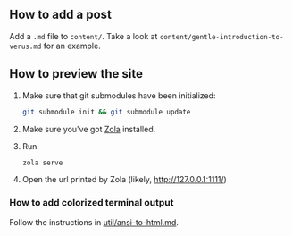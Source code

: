 

## How to add a post

Add a `.md` file to `content/`. Take a look at `content/gentle-introduction-to-verus.md` for an example.

## How to preview the site

1. Make sure that git submodules have been initialized:
    ```sh
    git submodule init && git submodule update
    ```

2. Make sure you've got [Zola](https://www.getzola.org/documentation/getting-started/installation/) installed.

3. Run:

    ```sh
    zola serve
    ```

4. Open the url printed by Zola (likely, http://127.0.0.1:1111/)

### How to add colorized terminal output

Follow the instructions in [util/ansi-to-html.md](util/ansi-to-html.md).
